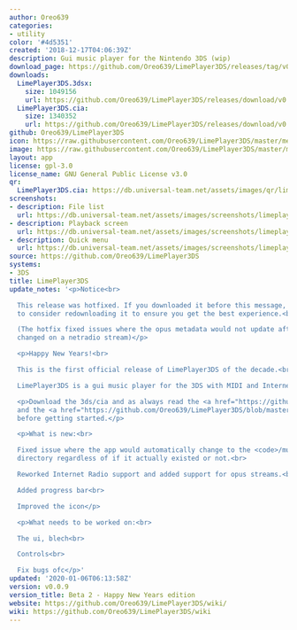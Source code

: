 ```yaml
---
author: Oreo639
categories:
- utility
color: '#4d5351'
created: '2018-12-17T04:06:39Z'
description: Gui music player for the Nintendo 3DS (wip)
download_page: https://github.com/Oreo639/LimePlayer3DS/releases/tag/v0.0.9
downloads:
  LimePlayer3DS.3dsx:
    size: 1049156
    url: https://github.com/Oreo639/LimePlayer3DS/releases/download/v0.0.9/LimePlayer3DS.3dsx
  LimePlayer3DS.cia:
    size: 1340352
    url: https://github.com/Oreo639/LimePlayer3DS/releases/download/v0.0.9/LimePlayer3DS.cia
github: Oreo639/LimePlayer3DS
icon: https://raw.githubusercontent.com/Oreo639/LimePlayer3DS/master/meta/icon.png
image: https://raw.githubusercontent.com/Oreo639/LimePlayer3DS/master/meta/banner.png
layout: app
license: gpl-3.0
license_name: GNU General Public License v3.0
qr:
  LimePlayer3DS.cia: https://db.universal-team.net/assets/images/qr/limeplayer3ds.cia.png
screenshots:
- description: File list
  url: https://db.universal-team.net/assets/images/screenshots/limeplayer3ds/file-list.png
- description: Playback screen
  url: https://db.universal-team.net/assets/images/screenshots/limeplayer3ds/playback-screen.png
- description: Quick menu
  url: https://db.universal-team.net/assets/images/screenshots/limeplayer3ds/quick-menu.png
source: https://github.com/Oreo639/LimePlayer3DS
systems:
- 3DS
title: LimePlayer3DS
update_notes: '<p>Notice<br>

  This release was hotfixed. If you downloaded it before this message, you might want
  to consider redownloading it to ensure you get the best experience.<br>

  (The hotfix fixed issues where the opus metadata would not update after the song
  changed on a netradio stream)</p>

  <p>Happy New Years!<br>

  This is the first official release of LimePlayer3DS of the decade.<br>

  LimePlayer3DS is a gui music player for the 3DS with MIDI and Internet Radio support.</p>

  <p>Download the 3ds/cia and as always read the <a href="https://github.com/Oreo639/LimePlayer3DS/wiki">wiki</a>
  and the <a href="https://github.com/Oreo639/LimePlayer3DS/blob/master/README.md">readme</a>
  before getting started.</p>

  <p>What is new:<br>

  Fixed issue where the app would automatically change to the <code>/music</code>
  directory regardless of if it actually existed or not.<br>

  Reworked Internet Radio support and added support for opus streams.<br>

  Added progress bar<br>

  Improved the icon</p>

  <p>What needs to be worked on:<br>

  The ui, blech<br>

  Controls<br>

  Fix bugs ofc</p>'
updated: '2020-01-06T06:13:58Z'
version: v0.0.9
version_title: Beta 2 - Happy New Years edition
website: https://github.com/Oreo639/LimePlayer3DS/wiki/
wiki: https://github.com/Oreo639/LimePlayer3DS/wiki
---
```


